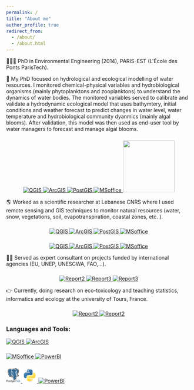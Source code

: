 ```yaml
---
permalink: /
title: "About me"
author_profile: true
redirect_from: 
  - /about/
  - /about.html
---
```


👨🏻‍🎓 PhD in Environmental Engineering (2014), PARIS-EST (L'École des Ponts ParisTech).

📝 My PhD focused on hydrological and ecological modelling of water resources. I monitored chemical-physical variables and hydrobiological organisms (mainly phytoplanktons and zooplanktons) to  understand the dynamics of water bodies. The monitored variables served to calibrate and validate a hydrodynamic ecological model that uses bathymtery, initial conditions and weather forecast to predict changes in water level, water temperature and hydrobiological community dyanmics (mainly algal blooms). After validation, this model was then used as end-user tool by water managers to forecast and manage algal blooms.

<h3 align="center"></h3>
<p align="center"> <a href="https://pastel.hal.science/tel-01127361v1/document"> <img src="https://media.springernature.com/lw685/springer-static/image/chp%3A10.1007%2F978-3-319-76300-2_5/MediaObjects/448348_1_En_5_Fig4_HTML.gif" alt="QGIS" width="140" height="140"/> </a> <a href="https://pastel.hal.science/tel-01127361v1/document" target="_blank" rel="noreferrer"> <img src="https://media.springernature.com/lw685/springer-static/image/chp%3A10.1007%2F978-3-319-76300-2_5/MediaObjects/448348_1_En_5_Fig2_HTML.gif" alt="ArcGIS" width="140" height="140"/> </a> <a href="https://pastel.hal.science/tel-01127361v1/document" target="_blank" rel="noreferrer"> <img src="https://media.springernature.com/lw685/springer-static/image/art%3A10.1007%2Fs11356-017-9723-9/MediaObjects/11356_2017_9723_Fig8_HTML.gif?as=webp" alt="PostGIS" width="140" height="140"/> </a> <a href="https://pastel.hal.science/tel-01127361v1/document" target="_blank" rel="noreferrer"> <img src="https://media.springernature.com/lw685/springer-static/image/art%3A10.1007%2Fs11356-017-9723-9/MediaObjects/11356_2017_9723_Fig7_HTML.gif?as=webp" alt="MSoffice" width="140" height="140"/> </a> <a href="https://link.springer.com/chapter/10.1007/978-3-319-76300-2_5" target="_blank" rel="noreferrer"> <img src="https://media.springernature.com/lw685/springer-static/image/chp%3A10.1007%2F978-3-319-76300-2_5/MediaObjects/448348_1_En_5_Fig6_HTML.jpg" width="140" height="140"/> </a> </p>


🌎 Worked as a scientific researcher at Lebanese CNRS where I used remote sensing and GIS techniques to monitor natural resources (water, snow, vegetations, soil, evapotranspiration, coastal zones, etc. ). 
<h3 align="center"></h3>
<p align="center"> <a href="https://www.sciencedirect.com/science/article/pii/S2352938520304882#fig5"> <img src="https://ars.els-cdn.com/content/image/1-s2.0-S2352938520304882-gr5.jpg" alt="QGIS" width="140" height="140"/> </a> <a href="https://link.springer.com/chapter/10.1007/978-3-031-15549-9_21" rel="noreferrer"> <img src="https://media.springernature.com/lw685/springer-static/image/chp%3A10.1007%2F978-3-031-15549-9_21/MediaObjects/523609_1_En_21_Fig2_HTML.png" alt="ArcGIS" width="140" height="140"/> </a> <a href="https://www.mdpi.com/2673-4931/29/1/72" target="_blank" rel="noreferrer"> <img src="https://www.mdpi.com/environsciproc/environsciproc-29-00072/article_deploy/html/images/environsciproc-29-00072-g003.png" alt="PostGIS" width="140" height="140"/> </a> <a href="https://link.springer.com/article/10.1007/s12665-020-09364-x"> <img src="https://media.springernature.com/lw685/springer-static/image/art%3A10.1007%2Fs12665-020-09364-x/MediaObjects/12665_2020_9364_Fig7_HTML.png?as=webp" alt="MSoffice" width="140" height="140"/> </a> </p>

<h3 align="center"></h3>
<p align="center"> <a href="https://soil.copernicus.org/articles/4/225/2018/"> <img src="https://soil.copernicus.org/articles/4/225/2018/soil-4-225-2018-f04-web.png" alt="QGIS" width="210" height="140"/> </a> <a href="https://www.mdpi.com/2673-4931/29/1/81" target="_blank" rel="noreferrer"> <img src="https://www.mdpi.com/environsciproc/environsciproc-29-00081/article_deploy/html/images/environsciproc-29-00081-g002.png" alt="ArcGIS" width="140" height="140"/> </a> <a href="https://essd.copernicus.org/articles/9/573/2017/essd-9-573-2017.pdf" target="_blank" rel="noreferrer"> <img src="https://encrypted-tbn0.gstatic.com/images?q=tbn:ANd9GcSvy1mQkDjKiL7VeK8oy4SwIlZ-Db0Vwvxhxg&s" alt="PostGIS" width="140" height="140"/> </a> <a href="https://www.sciencedirect.com/science/article/pii/S0378377420309562#fig0030"> <img src="https://ars.els-cdn.com/content/image/1-s2.0-S0378377420309562-gr7.jpg" alt="MSoffice" width="140" height="140"/> </a> </p>


🕵️‍♂️ Served as expert consultant on projects funded by international agencies (EU, UNEP, UNESCWA, FAO,...). 

<h3 align="center"></h3>
<p align="center"> <a href="https://iczmplatform.org/storage/documents/Wx09jrLjaTVq42IBesSrdMkb5MaAjbBHr0BxNUxw.pdf"> <img src="https://encrypted-tbn0.gstatic.com/images?q=tbn:ANd9GcRYR8Ir3eq_HBBigZzmRtyf4ju2ZfwKZeGygg&s" alt="Report2" width="140" height="140"/> </a> <a href="https://www.unescwa.org/sites/default/files/pubs/pdf/arab-horizon-2030-prospects-enhancing-food-security-arab-region-english_0.pdf" target="_blank" rel="noreferrer"> <img src="https://media.springernature.com/lw685/springer-static/image/art%3A10.1007%2Fs12517-017-3267-7/MediaObjects/12517_2017_3267_Fig6_HTML.gif" alt="Report3" width="250" height="140"/> </a> <a href="https://iczmplatform.org/storage/documents/USh5x9SWHmxsY7eevjgLVMURB9hxjTC8fqgqMbso.pdf" target="_blank" rel="noreferrer"> <img src="https://encrypted-tbn0.gstatic.com/images?q=tbn:ANd9GcT1JwU9z8wIgXLC4xA2uMorvblCVji021gW5XyeTNZD4-1Y7SktHSfhT4QSTCbbETDWUVk&usqp=CAU" alt="Report3" width="300" height="140"/> </a> </p>


👉 Currently, doing research on eco-toxicology and teaching statistics, informatics and ecology at the university of Tours, France.

<h3 align="center"></h3>
<p align="center"> <a href="https://www.sciencedirect.com/science/article/pii/S2772809923000552"> <img src="https://ars.els-cdn.com/content/image/1-s2.0-S2772809923000552-gr2.jpg" alt="Report2" width="150" height="200"/> </a> <a href="https://www.sciencedirect.com/science/article/pii/S2772809923000552"> <img src="https://ars.els-cdn.com/content/image/1-s2.0-S2772809923000552-gr3.jpg" alt="Report2" width="165" height="200"/> </a>  </p>

<h3 align="left">Languages and Tools:</h3>
<p align="left"> <a href="https://www.qgis.org/fr/site/" target="_blank" rel="noreferrer"> <img src="https://qgis.org/fr/_downloads/b738556101ca15d573f1a7e334e33407/qgis-logo.png" alt="QGIS" width="66" height="46"/> </a> <a href="https://desktop.arcgis.com/en/arcmap/latest/map/main/what-is-arcmap-.html" target="_blank" rel="noreferrer"> <img src="https://upload.wikimedia.org/wikipedia/commons/thumb/d/df/ArcGIS_logo.png/640px-ArcGIS_logo.png" alt="ArcGIS" width="40" height="40"/> </a></p>



<h3 align="left"></h3>
<p align="left"> <a href="https://www.microsoft.com/en-us/microsoft-365/microsoft-office" target="_blank" rel="noreferrer"> <img src="https://encrypted-tbn0.gstatic.com/images?q=tbn:ANd9GcRoUQogHZwRBF0wv1ZW7Mc8jCoG2uJ6tdnFJg&s" alt="MSoffice" width="50" height="40"/> <a href="https://www.microsoft.com/fr-fr/power-platform/products/power-bi" target="_blank" rel="noreferrer"> <img src="https://logos-world.net/wp-content/uploads/2022/02/Microsoft-Power-BI-Symbol.png" alt="PowerBI" width="55" height="44"/> </a> </p>

<h3 align="left"></h3>
<p align="left"> <a href="https://www.postgresql.org" target="_blank" rel="noreferrer"> <img src="https://raw.githubusercontent.com/devicons/devicon/master/icons/postgresql/postgresql-original-wordmark.svg" alt="postgresql" width="40" height="40"/> </a> <a href="https://www.python.org" target="_blank" rel="noreferrer"> <img src="https://raw.githubusercontent.com/devicons/devicon/master/icons/python/python-original.svg" alt="python" width="40" height="40"/> </a> <a href="[https://www.microsoft.com/fr-fr/power-platform/products/power-bi](https://www.r-project.org/" target="_blank" rel="noreferrer"> <img src="https://images.sftcdn.net/images/t_app-icon-m/p/aa6d41ae-56eb-4438-9625-961714095b4a/1631223744/rstudio-server-RStudio%20Desktop-icn.png" alt="PowerBI" width="40" height="40"/> </a>  </p>

